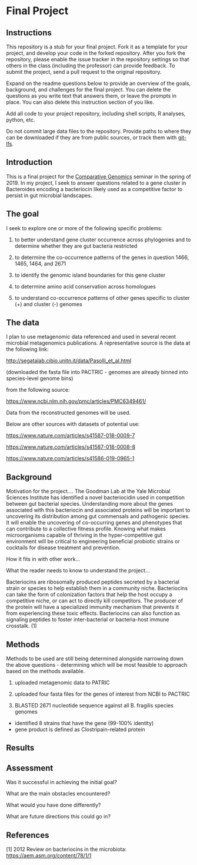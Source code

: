 # Final Project

## Instructions

This repository is a stub for your final project. Fork it as a template for your project, and develop your code in the forked repository. After you fork the repository, please enable the issue tracker in the repository settings so that others in the class (including the professor) can provide feedback. To submit the project, send a pull request to the original repository.

Expand on the readme questions below to provide an overview of the goals, background, and challenges for the final project. You can delete the questions as you write text that answers them, or leave the prompts in place. You can also delete this instruction section of you like.

Add all code to your project repository, including shell scripts, R analyses, python, etc.

Do not commit large data files to the repository. Provide paths to where they can be downloaded if they
are from public sources, or track them with [git-lfs](https://git-lfs.github.com).

## Introduction

This is a final project for the [Comparative Genomics](https://github.com/Yale-EEB723/syllabus) seminar in the spring of 2019. In my project, I seek to answer questions related to a gene cluster in Bacteroides encoding a bacteriocin likely used as a competitive factor to persist in gut microbial landscapes.

## The goal

I seek to explore one or more of the following specific problems:

1. to better understand gene cluster occurrence across phylogenies and to determine whether they are gut bacteria restricted

2. to determine the co-occurrence patterns of the genes in question 1466, 1465, 1464, and 2671

3. to identify the genomic island boundaries for this gene cluster

4. to determine amino acid conservation across homologues

5. to understand co-occurrence patterns of other genes specific to cluster (+) and cluster (-) genomes


## The data

I plan to use metagenomic data referenced and used in several recent microbial metagenomics publications. A representative source is the data at the following link:

http://segatalab.cibio.unitn.it/data/Pasolli_et_al.html


(downloaded the fasta file into PACTRIC - genomes are already binned into species-level genome bins)

from the following source:

https://www.ncbi.nlm.nih.gov/pmc/articles/PMC6349461/

Data from the reconstructed genomes will be used.

Below are other sources with datasets of potential use:

https://www.nature.com/articles/s41587-018-0009-7

https://www.nature.com/articles/s41587-018-0008-8

https://www.nature.com/articles/s41586-019-0965-1


## Background

Motivation for the project....
The Goodman Lab at the Yale Microbial Sciences Institute has identified a novel bacteriocidin used in competition between gut bacterial species. Understanding more about the genes associated with this bacteriocin and associated proteins will be important to uncovering its distribution among gut commensals and pathogenic species. It will enable the uncovering of co-occurring genes and phenotypes that can contribute to a collective fitness profile. Knowing what makes microorganisms capable of thriving in the hyper-competitive gut environment will be critical to engineering beneficial probiotic strains or cocktails for disease treatment and prevention.

How it fits in with other work...



What the reader needs to know to understand the project...

Bacteriocins are ribosomally produced peptides secreted by a bacterial strain or species to help establish them in a community niche. Bacteriocins can take the form of colonization factors that help the host occupy a competitive niche, or can act to directly kill competitors. The producer of the protein will have a specialized immunity mechanism that prevents it from experiencing these toxic effects. Bacteriocins can also function as signaling peptides to foster inter-bacterial or bacteria-host immune crosstalk. (1)


## Methods

Methods to be used are still being determined alongside narrowing down the above questions - determining which will be most feasible to approach based on the methods available.

1. uploaded metagenomic data to PATRIC

2. uploaded four fasta files for the genes of interest from NCBI to PACTRIC

3. BLASTED 2671 nucleotide sequence against all B. fragilis species genomes
- identified 8 strains that have the gene (99-100% identity)
- gene product is defined as Clostripain-related protein

## Results


## Assessment

Was it successful in achieving the initial goal?

What are the main obstacles encountered?

What would you have done differently?

What are future directions this could go in?

## References

[1] 2012 Review on bacteriocins in the microbiota: https://aem.asm.org/content/78/1/1
